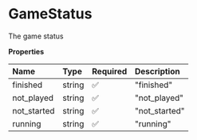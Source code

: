 # GameStatus

The game status

**Properties**

| Name        | Type   | Required | Description   |
| :---------- | :----- | :------- | :------------ |
| finished    | string | ✅       | "finished"    |
| not_played  | string | ✅       | "not_played"  |
| not_started | string | ✅       | "not_started" |
| running     | string | ✅       | "running"     |

<!-- This file was generated by liblab | https://liblab.com/ -->
